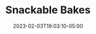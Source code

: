 ---
title: "Snackable Bakes"
date: 2023-02-03T19:03:10-05:00
notes: ""
lead_image: "snackable_bakes/SnackableBakes_cover.png"
interior:
    - snackable_bakes/SnackableBakes_interior_0.png
    - snackable_bakes/SnackableBakes_interior_02.png
    - snackable_bakes/SnackableBakes_interior_03.png
    - snackable_bakes/SnackableBakes_interior_04.png
    - snackable_bakes/SnackableBakes_interior_05.png
    - snackable_bakes/SnackableBakes_interior_06.png
---